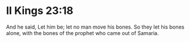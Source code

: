 # II Kings 23:18

And he said, Let him be; let no man move his bones. So they let his bones alone, with the bones of the prophet who came out of Samaria.
